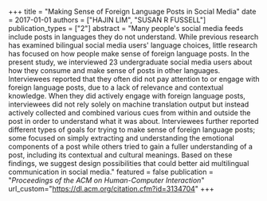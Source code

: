 +++
title = "Making Sense of Foreign Language Posts in Social Media"
date = 2017-01-01
authors = ["HAJIN LIM", "SUSAN R FUSSELL"]
publication_types = ["2"]
abstract = "Many people's social media feeds include posts in languages they do not understand. While previous research has examined bilingual social media users' language choices, little research has focused on how people make sense of foreign language posts. In the present study, we interviewed 23 undergraduate social media users about how they consume and make sense of posts in other languages. Interviewees reported that they often did not pay attention to or engage with foreign language posts, due to a lack of relevance and contextual knowledge. When they did actively engage with foreign language posts, interviewees did not rely solely on machine translation output but instead actively collected and combined various cues from within and outside the post in order to understand what it was about. Interviewees further reported different types of goals for trying to make sense of foreign language posts; some focused on simply extracting and understanding the emotional components of a post while others tried to gain a fuller understanding of a post, including its contextual and cultural meanings. Based on these findings, we suggest design possibilities that could better aid multilingual communication in social media."
featured = false
publication = "*Proceedings of the ACM on Human-Computer Interaction*"
url_custom="https://dl.acm.org/citation.cfm?id=3134704"
+++
